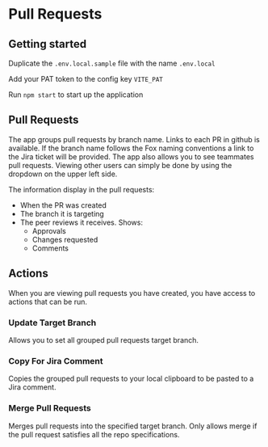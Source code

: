 # Pull Requests

## Getting started

Duplicate the `.env.local.sample` file with the name `.env.local`

Add your PAT token to the config key `VITE_PAT`

Run `npm start` to start up the application

## Pull Requests

The app groups pull requests by branch name. Links to each PR in github is available. If the branch name follows the Fox naming conventions a link to the Jira ticket will be provided. The app also allows you to see teammates pull requests. Viewing other users can simply be done by using the dropdown on the upper left side.

The information display in the pull requests:
- When the PR was created
- The branch it is targeting
- The peer reviews it receives. Shows:
  - Approvals
  - Changes requested
  - Comments

## Actions

When you are viewing pull requests you have created, you have access to actions that can be run.

### Update Target Branch

Allows you to set all grouped pull requests target branch.

### Copy For Jira Comment

Copies the grouped pull requests to your local clipboard to be pasted to a Jira comment.

### Merge Pull Requests

Merges pull requests into the specified target branch. Only allows merge if the pull request satisfies all the repo specifications.
